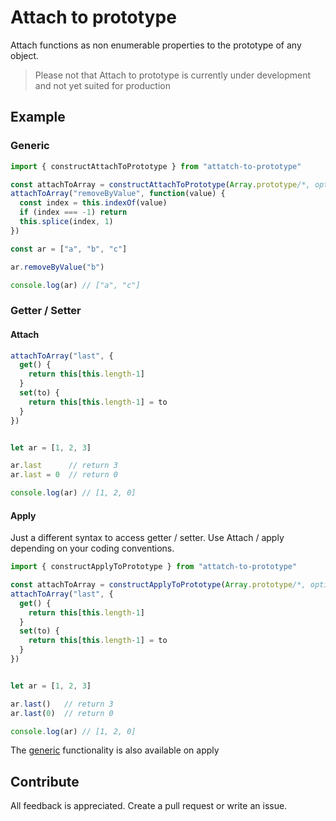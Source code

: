 # Attach to prototype

Attach functions as non enumerable properties to the prototype of any object.

> Please not that Attach to prototype is currently under development and not yet suited for production

## Example

### Generic

```ts
import { constructAttachToPrototype } from "attatch-to-prototype"

const attachToArray = constructAttachToPrototype(Array.prototype/*, options*/)
attachToArray("removeByValue", function(value) {
  const index = this.indexOf(value)
  if (index === -1) return
  this.splice(index, 1)
})

const ar = ["a", "b", "c"]

ar.removeByValue("b")

console.log(ar) // ["a", "c"]

```
### Getter / Setter

#### Attach

```ts
attachToArray("last", {
  get() {
    return this[this.length-1]
  }
  set(to) {
    return this[this.length-1] = to
  }
})


let ar = [1, 2, 3]

ar.last      // return 3
ar.last = 0  // return 0

console.log(ar) // [1, 2, 0]
```


#### Apply

Just a different syntax to access getter / setter. Use Attach / apply depending on your coding conventions.

```ts
import { constructApplyToPrototype } from "attatch-to-prototype"

const attachToArray = constructApplyToPrototype(Array.prototype/*, options*/)
attachToArray("last", {
  get() {
    return this[this.length-1]
  }
  set(to) {
    return this[this.length-1] = to
  }
})


let ar = [1, 2, 3]

ar.last()   // return 3
ar.last(0)  // return 0

console.log(ar) // [1, 2, 0]
```

The [generic](#Generic) functionality is also available on apply

## Contribute

All feedback is appreciated. Create a pull request or write an issue.
